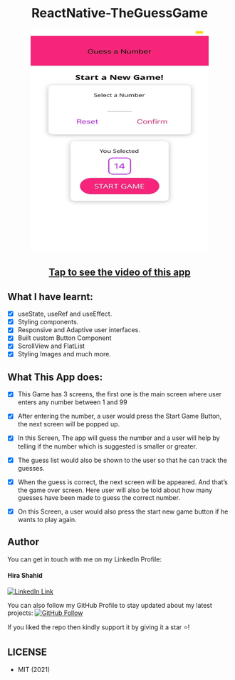 <h1 align="center">ReactNative-TheGuessGame</h1>
<a href="#">
  <div align="center" >
    <img src="ss.jpg" width='400' height = '500'/>
  </div>
</a>

## <h2 align = "center"> [Tap to see the video of this app](https://hirashahid.thecloudsoft.com/reactnative-theguessgame/)</h2>

## What I have learnt:
- [x] useState, useRef and useEffect.
- [x] Styling components.
- [x] Responsive and Adaptive user interfaces.
- [x] Built custom Button Component
- [x] ScrollView and FlatList
- [x] Styling Images and much more.
## What This App does:
- [x] This Game has 3 screens, the first one is the main screen where user enters any number between 1 and 99
- [x] After entering the number, a user would press the Start Game Button, the next screen will be popped up.
- [x] In this Screen, The app will guess the number and a user will help by telling if the number which is suggested is smaller or greater.
- [x] The guess list would also be shown to the user so that he can track the guesses.
- [x] When the guess is correct, the next screen will be appeared. And that’s the game over screen. Here user will also be told about how many guesses have been made to guess the correct number.
- [x] On this Screen, a user would also press the start new game button if he wants to play again.


## Author
You can get in touch with me on my LinkedIn Profile:

#### Hira Shahid
[![LinkedIn Link](https://img.shields.io/badge/Connect-thehirashahid-blue.svg?logo=linkedin&longCache=true&style=social&label=Connect
)](https://www.linkedin.com/in/thehirashahid)

You can also follow my GitHub Profile to stay updated about my latest projects: [![GitHub Follow](https://img.shields.io/badge/Connect-hirashahid-blue.svg?logo=Github&longCache=true&style=social&label=Follow)](https://github.com/hirashahid)

If you liked the repo then kindly support it by giving it a star ⭐!

## LICENSE
- MIT (2021)
